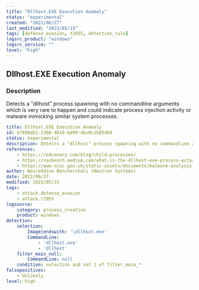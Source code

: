 ```yaml
---
title: "Dllhost.EXE Execution Anomaly"
status: "experimental"
created: "2022/06/27"
last_modified: "2023/05/15"
tags: [defense_evasion, t1055, detection_rule]
logsrc_product: "windows"
logsrc_service: ""
level: "high"
---
```


## Dllhost.EXE Execution Anomaly

### Description

Detects a "dllhost" process spawning with no commandline arguments which is very rare to happen and could indicate process injection activity or malware mimicking similar system processes.

```yml
title: Dllhost.EXE Execution Anomaly
id: e7888eb1-13b0-4616-bd99-4bc0c2b054b9
status: experimental
description: Detects a "dllhost" process spawning with no commandline arguments which is very rare to happen and could indicate process injection activity or malware mimicking similar system processes.
references:
    - https://redcanary.com/blog/child-processes/
    - https://nasbench.medium.com/what-is-the-dllhost-exe-process-actually-running-ef9fe4c19c08
    - https://www.ncsc.gov.uk/static-assets/documents/malware-analysis-reports/goofy-guineapig/NCSC-MAR-Goofy-Guineapig.pdf
author: Nasreddine Bencherchali (Nextron Systems)
date: 2022/06/27
modified: 2023/05/15
tags:
    - attack.defense_evasion
    - attack.t1055
logsource:
    category: process_creation
    product: windows
detection:
    selection:
        Image|endswith: '\dllhost.exe'
        CommandLine:
            - 'dllhost.exe'
            - 'dllhost'
    filter_main_null:
        CommandLine: null
    condition: selection and not 1 of filter_main_*
falsepositives:
    - Unlikely
level: high

```
